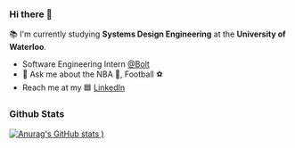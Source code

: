 ### Hi there 👋

:books: I'm currently studying **Systems Design Engineering** at the **University of Waterloo**. 

- Software Engineering Intern [@Bolt](https://bolt.com)
- 💬 Ask me about the NBA :basketball:, Football :soccer:
- Reach me at my 🟦 [LinkedIn](https://www.linkedin.com/in/danielkim2000/)

### Github Stats 
[![Anurag's GitHub stats](https://github-readme-stats.vercel.app/api?username=dannyhkim&show_icons=true&theme=dark)
)](https://github.com/anuraghazra/github-readme-stats)


